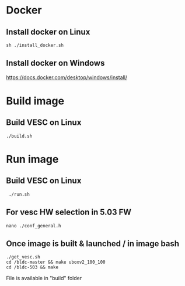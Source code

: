 # Docker

## Install docker on Linux
```
sh ./install_docker.sh
``` 

## Install docker on Windows

https://docs.docker.com/desktop/windows/install/

# Build image

## Build VESC on Linux
```
./build.sh
``` 

# Run image

## Build VESC on Linux
```
 ./run.sh
``` 

## For vesc HW selection in 5.03 FW
``` 
nano ./conf_general.h 
``` 
 
## Once image is built & launched / in image bash

```
./get_vesc.sh
cd /bldc-master && make uboxv2_100_100
cd /bldc-503 && make
``` 
File is available in "build" folder
